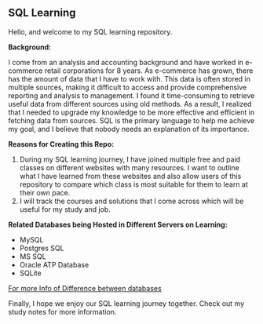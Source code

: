 ## SQL Learning

Hello, and welcome to my SQL learning repository.

**Background:**

I come from an analysis and accounting background and have worked in e-commerce retail corporations for 8 years. As e-commerce has grown, there has the amount of data that I have to work with. This data is often stored in multiple sources, making it difficult to access and provide comprehensive reporting and analysis to management. I found it time-consuming to retrieve useful data from different sources using old methods. As a result, I realized that I needed to upgrade my knowledge to be more effective and efficient in fetching data from sources. SQL is the primary language to help me achieve my goal, and I believe that nobody needs an explanation of its importance.

**Reasons for Creating this Repo:**

1. During my SQL learning journey, I have joined multiple free and paid classes on different websites with many resources. I want to outline what I have learned from these websites and also allow users of this repository to compare which class is most suitable for them to learn at their own pace.
2. I will track the courses and solutions that I come across which will be useful for my study and job.

**Related Databases being Hosted in Different Servers on Learning:**

- MySQL
- Postgres SQL
- MS SQL
- Oracle ATP Database
- SQLite

[For more Info of Difference between databases](https://www.digitalocean.com/community/tutorials/sqlite-vs-mysql-vs-postgresql-a-comparison-of-relational-database-management-systems)

Finally, I hope we enjoy our SQL learning journey together. Check out my study notes for more information.

